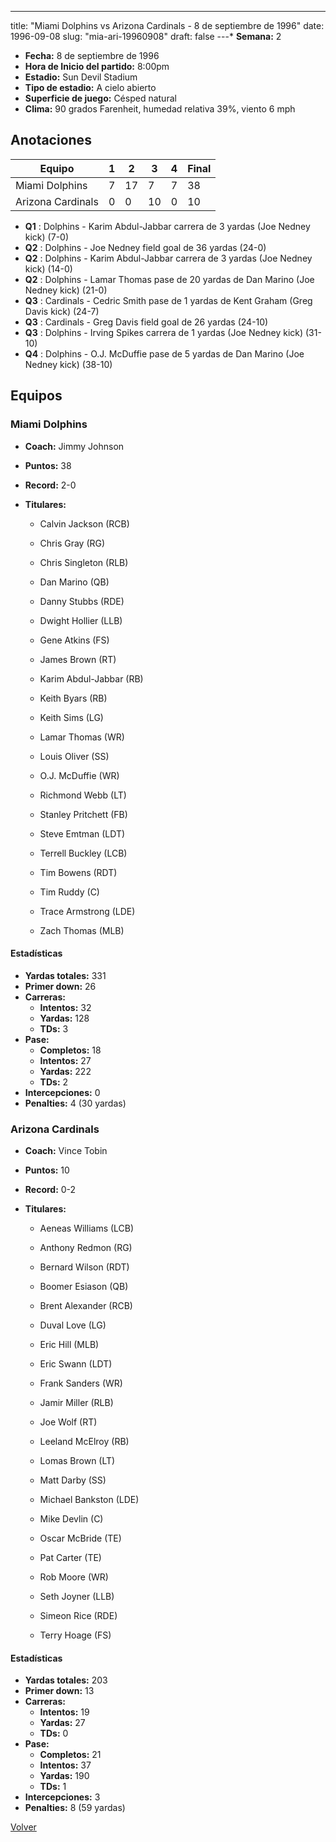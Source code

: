 ---
title: "Miami Dolphins vs Arizona Cardinals - 8 de septiembre de 1996"
date: 1996-09-08
slug: "mia-ari-19960908"
draft: false
---* **Semana:** 2
* **Fecha:** 8 de septiembre de 1996
* **Hora de Inicio del partido:** 8:00pm
* **Estadio:** Sun Devil Stadium
* **Tipo de estadio:** A cielo abierto
* **Superficie de juego:** Césped natural
* **Clima:** 90 grados Farenheit, humedad relativa 39%, viento 6 mph




## Anotaciones
| Equipo | 1 | 2 | 3 | 4 | Final |
|--------|---|---|---|---|-------|
| Miami Dolphins  | 7 | 17 | 7 | 7  | 38 |
| Arizona Cardinals  | 0 | 0 | 10 | 0  | 10 |
* **Q1** : Dolphins - Karim Abdul-Jabbar carrera de 3 yardas (Joe Nedney kick) (7-0)
* **Q2** : Dolphins - Joe Nedney field goal de 36 yardas (24-0)
* **Q2** : Dolphins - Karim Abdul-Jabbar carrera de 3 yardas (Joe Nedney kick) (14-0)
* **Q2** : Dolphins - Lamar Thomas pase de 20 yardas de Dan Marino (Joe Nedney kick) (21-0)
* **Q3** : Cardinals - Cedric Smith pase de 1 yardas de Kent Graham (Greg Davis kick) (24-7)
* **Q3** : Cardinals - Greg Davis field goal de 26 yardas (24-10)
* **Q3** : Dolphins - Irving Spikes carrera de 1 yardas (Joe Nedney kick) (31-10)
* **Q4** : Dolphins - O.J. McDuffie pase de 5 yardas de Dan Marino (Joe Nedney kick) (38-10)


## Equipos


### Miami Dolphins
* **Coach:** Jimmy Johnson
* **Puntos:** 38
* **Record:** 2-0
* **Titulares:** 

  * Calvin Jackson (RCB) 

  * Chris Gray (RG) 

  * Chris Singleton (RLB) 

  * Dan Marino (QB) 

  * Danny Stubbs (RDE) 

  * Dwight Hollier (LLB) 

  * Gene Atkins (FS) 

  * James Brown (RT) 

  * Karim Abdul-Jabbar (RB) 

  * Keith Byars (RB) 

  * Keith Sims (LG) 

  * Lamar Thomas (WR) 

  * Louis Oliver (SS) 

  * O.J. McDuffie (WR) 

  * Richmond Webb (LT) 

  * Stanley Pritchett (FB) 

  * Steve Emtman (LDT) 

  * Terrell Buckley (LCB) 

  * Tim Bowens (RDT) 

  * Tim Ruddy (C) 

  * Trace Armstrong (LDE) 

  * Zach Thomas (MLB) 

#### Estadísticas
* **Yardas totales:** 331
* **Primer down:** 26
* **Carreras:**
  * **Intentos:** 32
  * **Yardas:** 128
  * **TDs:** 3
* **Pase:**
  * **Completos:** 18
  * **Intentos:** 27
  * **Yardas:** 222
  * **TDs:** 2
* **Intercepciones:** 0
* **Penalties:** 4 (30 yardas)

### Arizona Cardinals
* **Coach:** Vince Tobin
* **Puntos:** 10
* **Record:** 0-2
* **Titulares:** 

  * Aeneas Williams (LCB) 

  * Anthony Redmon (RG) 

  * Bernard Wilson (RDT) 

  * Boomer Esiason (QB) 

  * Brent Alexander (RCB) 

  * Duval Love (LG) 

  * Eric Hill (MLB) 

  * Eric Swann (LDT) 

  * Frank Sanders (WR) 

  * Jamir Miller (RLB) 

  * Joe Wolf (RT) 

  * Leeland McElroy (RB) 

  * Lomas Brown (LT) 

  * Matt Darby (SS) 

  * Michael Bankston (LDE) 

  * Mike Devlin (C) 

  * Oscar McBride (TE) 

  * Pat Carter (TE) 

  * Rob Moore (WR) 

  * Seth Joyner (LLB) 

  * Simeon Rice (RDE) 

  * Terry Hoage (FS) 

#### Estadísticas
* **Yardas totales:** 203
* **Primer down:** 13
* **Carreras:**
  * **Intentos:** 19
  * **Yardas:** 27
  * **TDs:** 0
* **Pase:**
  * **Completos:** 21
  * **Intentos:** 37
  * **Yardas:** 190
  * **TDs:** 1
* **Intercepciones:** 3
* **Penalties:** 8 (59 yardas)


[Volver](/historia/1996)
